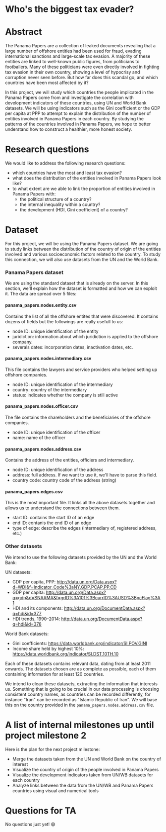 # Who's the biggest tax evader?

# Abstract

The Panama Papers are a collection of leaked documents revealing that a large number of offshore entities had been used for fraud, evading international sanctions and large-scale tax evasion. A majority of these entities are linked to well-known public figures, from politicians to footballers. Many of these politicians were even directly involved in fighting tax evasion in their own country, showing a level of hypocrisy and corruption never seen before. But how far does this scandal go, and which countries have been most affected by it?

In this project, we will study which countries the people implicated in the Panama Papers come from and investigate the correlation with development indicators of these countries, using UN and World Bank datasets. We will be using indicators such as the Gini coefficient or the GDP per capita at PPP to attempt to explain the distribution of the number of entities involved in Panama Papers in each country. By studying the patterns of the countries involved in Panama Papers, we hope to better understand how to construct a healthier, more honest society.

# Research questions
We would like to address the following research questions:

- which countries have the most and least tax evasion?
- what does the distribution of the entities involved in Panama Papers look like?
- to what extent are we able to link the proportion of entities involved in Panama Papers with:
  - the political structure of a country?
  - the internal inequality within a country?
  - the development (HDI, Gini coefficient) of a country?

# Dataset

For this project, we will be using the Panama Papers dataset. We are going to study links between the distribution of the country of origin of the entities involved and various socioeconomic factors related to the country. To study this connection, we will also use datasets from the UN and the World Bank.

### Panama Papers dataset
We are using the standard dataset that is already on the server. In this section, we'll explain how the dataset is formatted and how we can exploit it.
The data are spread over 5 files:

#### panama_papers.nodes.entity.csv
Contains the list of all the offshore entites that were discovered. It contains dozens of fields but the followings are really usefull to us:
- node ID: unique identification of the entity
- juridiction: information about which juridiction is applied to the offshore company.
- severals dates: incorporation dates, inactivation dates, etc.

#### panama_papers.nodes.intermediary.csv
This file contains the lawyers and service providers who helped setting up offshore companies. 
- node ID: unique identification of the intermediary
- country: country of the intermediary
- status: indicates whether the company is still active

#### panama_papers.nodes.officer.csv
The file contains the shareholders and the beneficiaries of the offshore companies.
- node ID: unique identification of the officer
- name: name of the officer

#### panama_papers.nodes.address.csv
Contains the address of the entities, officiers and intermediary.
- node ID: unique identification of the address
- address: full address. If we want to use it, we'll have to parse this field.
- country code: country code of the address (string)

#### panama_papers.edges.csv
This is the most important file. It links all the above datasets together and allows us to understand the connections between them.

- start ID: contains the start ID of an edge
- end ID: contanis the end ID of an edge
- type of edge: describe the edges (intermediary of, registered address, etc.)

### Other datasets

We intend to use the following datasets provided by the UN and the World Bank:

UN datasets:
- GDP per capita, PPP: http://data.un.org/Data.aspx?d=WDI&f=Indicator_Code%3aNY.GDP.PCAP.PP.CD
- GDP per capita: http://data.un.org/Data.aspx?q=gdp&d=SNAAMA&f=grID%3A101%3BcurrID%3AUSD%3BpcFlag%3A1
- HDI and its components: http://data.un.org/DocumentData.aspx?q=hdi&id=377
- HDI trends, 1990–2014: http://data.un.org/DocumentData.aspx?q=hdi&id=378

World Bank datasets:
- Gini coefficients: https://data.worldbank.org/indicator/SI.POV.GINI
- Income share held by highest 10%: https://data.worldbank.org/indicator/SI.DST.10TH.10

Each of these datasets contains relevant data, dating from at least 2011 onwards. The datasets chosen are as complete as possible, each of them containing information for at least 120 countries.

We intend to clean these datasets, extracting the information that interests us. Something that is going to be crucial in our data processing is choosing consistent country names, as countries can be recorded differently, for instance "Iran" can be recorded as "Islamic Republic of Iran". We will base this on the country provided in the `panama_papers.nodes.address.csv` file.

# A list of internal milestones up until project milestone 2

Here is the plan for the next project milestone:
- Merge the datasets taken from the UN and World Bank on the country of interest
- Visualize the country of origin of the people involved in Panama Papers
- Visualize the development indicators taken from UN/WB datasets for each country
- Analyze links between the data from the UN/WB and Panama Papers countries using visual and numerical tools

# Questions for TA

No questions just yet! :smile: 